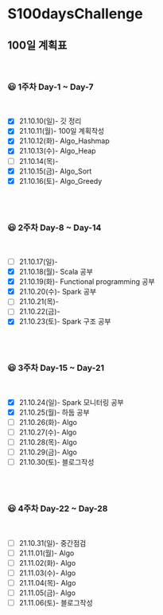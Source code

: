 # S100daysChallenge


## 100일 계획표

<br>

### 😃 1주차 Day-1 ~ Day-7
<br>

- [x] 21.10.10(일)- 깃 정리
- [x] 21.10.11(월)- 100일 계획작성
- [x] 21.10.12(화)- Algo_Hashmap
- [x] 21.10.13(수)- Algo_Heap
- [ ] 21.10.14(목)- 
- [x] 21.10.15(금)- Algo_Sort
- [x] 21.10.16(토)- Algo_Greedy

<br><br>
### 😃 2주차 Day-8 ~ Day-14
<br>

- [ ] 21.10.17(일)- 
- [x] 21.10.18(월)- Scala 공부
- [x] 21.10.19(화)- Functional programming 공부
- [x] 21.10.20(수)- Spark 공부
- [ ] 21.10.21(목)- 
- [ ] 21.10.22(금)- 
- [x] 21.10.23(토)- Spark 구조 공부

<br><br>
### 😃 3주차 Day-15 ~ Day-21
<br>

- [x] 21.10.24(일)- Spark 모니터링 공부
- [x] 21.10.25(월)- 하둡 공부
- [ ] 21.10.26(화)- Algo
- [ ] 21.10.27(수)- Algo
- [ ] 21.10.28(목)- Algo
- [ ] 21.10.29(금)- Algo
- [ ] 21.10.30(토)- 블로그작성

<br><br>
### 😃 4주차 Day-22 ~ Day-28
<br>

- [ ] 21.10.31(일)- 중간점검
- [ ] 21.11.01(월)- Algo
- [ ] 21.11.02(화)- Algo
- [ ] 21.11.03(수)- Algo
- [ ] 21.11.04(목)- Algo
- [ ] 21.11.05(금)- Algo
- [ ] 21.11.06(토)- 블로그작성

<br><br>
